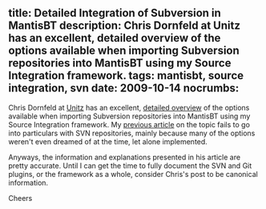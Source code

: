 title: Detailed Integration of Subversion in MantisBT
description: Chris Dornfeld at Unitz has an excellent, detailed overview of the options available when importing Subversion repositories into MantisBT using my Source Integration framework.
tags: mantisbt, source integration, svn
date: 2009-10-14
nocrumbs:
---
Chris Dornfeld at [Unitz][1] has an excellent, [detailed overview][2] of the
options available when importing Subversion repositories into MantisBT using
my Source Integration framework.  My [previous article][3] on the topic fails
to go into particulars with SVN repositories, mainly because many of the
options weren't even dreamed of at the time, let alone implemented.

Anyways, the information and explanations presented in his article are pretty
accurate.  Until I can get the time to fully document the SVN and Git plugins,
or the framework as a whole, consider Chris's post to be canonical information.

Cheers

[1]: <http://www.unitz.com/>
[2]: <http://www.unitz.com/u-notez/2009/10/subversion-svn-integration-mantisbt/>
[3]: <http://leetcode.net/blog/2009/01/integrating-git-svn-with-mantisbt/>
